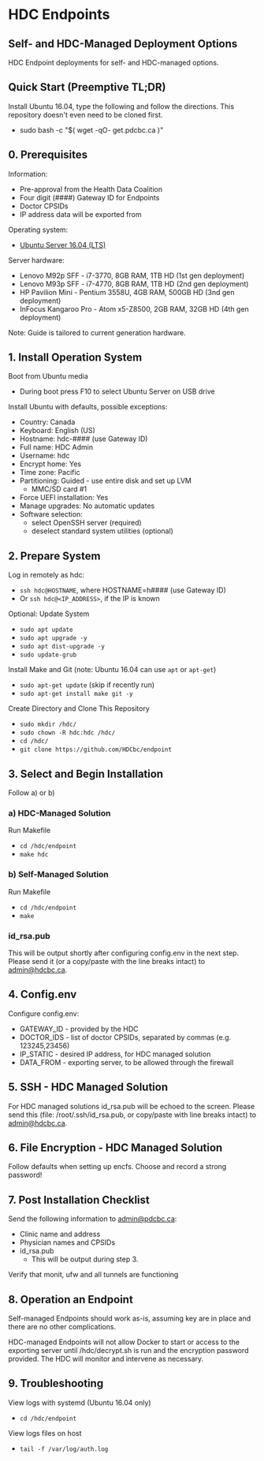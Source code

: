 # HDC Endpoints
## Self- and HDC-Managed Deployment Options

HDC Endpoint deployments for self- and HDC-managed options.


## Quick Start (Preemptive TL;DR)

Install Ubuntu 16.04, type the following and follow the directions.  This
repository doesn't even need to be cloned first.

* sudo bash -c "$( wget -qO- get.pdcbc.ca )"


## 0. Prerequisites

Information:

* Pre-approval from the Health Data Coalition
* Four digit (####) Gateway ID for Endpoints
* Doctor CPSIDs
* IP address data will be exported from


Operating system:

* [Ubuntu Server 16.04 (LTS)](http://www.ubuntu.com/download/server/thank-you?version=16.04.1&architecture=amd64)


Server hardware:

* Lenovo M92p SFF - i7-3770, 8GB RAM, 1TB HD (1st gen deployment)
* Lenovo M93p SFF - i7-4770, 8GB RAM, 1TB HD (2nd gen deployment)
* HP Pavilion Mini - Pentium 3558U, 4GB RAM, 500GB HD (3nd gen deployment)
* InFocus Kangaroo Pro - Atom x5-Z8500, 2GB RAM, 32GB HD (4th gen deployment)


Note: Guide is tailored to current generation hardware.


## 1. Install Operation System

Boot from Ubuntu media

* During boot press F10 to select Ubuntu Server on USB drive


Install Ubuntu with defaults, possible exceptions:

* Country: Canada
* Keyboard: English (US)
* Hostname: hdc-#### (use Gateway ID)
* Full name: HDC Admin
* Username: hdc
* Encrypt home: Yes
* Time zone: Pacific
* Partitioning: Guided - use entire disk and set up LVM
  * MMC/SD card #1
* Force UEFI installation: Yes
* Manage upgrades: No automatic updates
* Software selection:
  * select OpenSSH server (required)
  * deselect standard system utilities (optional)


## 2. Prepare System

Log in remotely as hdc:

* `ssh hdc@HOSTNAME`, where HOSTNAME=h#### (use Gateway ID)
* Or `ssh hdc@<IP_ADDRESS>`, if the IP is known


Optional: Update System

* `sudo apt update`
* `sudo apt upgrade -y`
* `sudo apt dist-upgrade -y`
* `sudo update-grub`


Install Make and Git (note: Ubuntu 16.04 can use `apt` or `apt-get`)

* `sudo apt-get update` (skip if recently run)
* `sudo apt-get install make git -y`


Create Directory and Clone This Repository

* `sudo mkdir /hdc/`
* `sudo chown -R hdc:hdc /hdc/`
* `cd /hdc/`
* `git clone https://github.com/HDCbc/endpoint`


## 3. Select and Begin Installation

Follow a) or b)


### a) HDC-Managed Solution

Run Makefile

* `cd /hdc/endpoint`
* `make hdc`


### b) Self-Managed Solution

Run Makefile

* `cd /hdc/endpoint`
* `make`

### id_rsa.pub

This will be output shortly after configuring config.env in the next step.
Please send it (or a copy/paste with the line breaks intact) to admin@hdcbc.ca.


## 4. Config.env

Configure config.env:

* GATEWAY_ID - provided by the HDC
* DOCTOR_IDS - list of doctor CPSIDs, separated by commas (e.g. 123245,23456)
* IP_STATIC  - desired IP address, for HDC managed solution
* DATA_FROM  - exporting server, to be allowed through the firewall


## 5. SSH - HDC Managed Solution

For HDC managed solutions id_rsa.pub will be echoed to the screen.  Please send
this (file: /root/.ssh/id_rsa.pub, or copy/paste with line breaks intact) to
admin@hdcbc.ca.


## 6. File Encryption - HDC Managed Solution

Follow defaults when setting up encfs.  Choose and record a strong password!


## 7. Post Installation Checklist

Send the following information to admin@pdcbc.ca:

* Clinic name and address
* Physician names and CPSIDs
* id_rsa.pub
  * This will be output during step 3.

Verify that monit, ufw and all tunnels are functioning


## 8. Operation an Endpoint

Self-managed Endpoints should work as-is, assuming key are in place and there
are no other complications.

HDC-managed Endpoints will not allow Docker to start or access to the exporting
server until /hdc/decrypt.sh is run and the encryption password provided.  The
HDC will monitor and intervene as necessary.


## 9. Troubleshooting

View logs with systemd (Ubuntu 16.04 only)

* `cd /hdc/endpoint`


View logs files on host

* `tail -f /var/log/auth.log`
